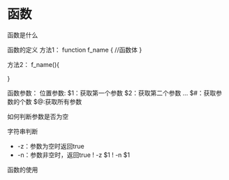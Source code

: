 
# 函数



函数是什么


函数的定义
方法1：
function f_name {
	//函数体
}


方法2：
f_name(){

}




函数参数：
位置参数:
$1：获取第一个参数
$2：获取第二个参数
...
$#：获取参数的个数
$@:获取所有参数


如何判断参数是否为空

字符串判断
- -z：参数为空时返回true
- -n：参数非空时，返回true
! -z $1
! -n $1



函数的使用






